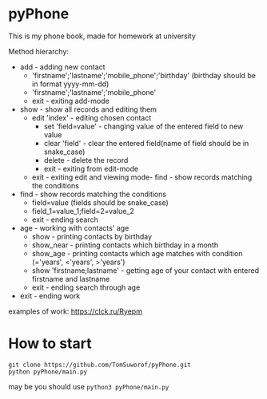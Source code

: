 # pyPhone
This is my phone book, made for homework at university

Method hierarchy:
- add - adding new contact
  - 'firstname';'lastname';'mobile_phone';'birthday' (birthday should be in format yyyy-mm-dd)
  - 'firstname';'lastname';'mobile_phone'
  - exit - exiting add-mode
- show - show all records and editing them
  - edit 'index' - editing chosen contact
    - set 'field=value' - changing value of the entered field to new value
    - clear 'field' - clear the entered field(name of field should be in snake_case)
    - delete - delete the record
    - exit - exiting from edit-mode
  - exit - exiting edit and viewing mode- find - show records matching the conditions
- find - show records matching the conditions
  - field=value (fields should be snake_case)
  - field_1=value_1;field=2=value_2
  - exit - ending search
- age - working with contacts' age
  - show - printing contacts by birthday
  - show_near - printing contacts which birthday in a month
  - show_age - printing contacts which age matches with condition (='years', <'years', >'years')
  - show 'firstname;lastname' - getting age of your contact with entered firstname and lastname
  - exit - ending search through age
- exit - ending work

examples of work: https://clck.ru/Ryepm

# How to start
```
git clone https://github.com/TomSuworof/pyPhone.git
python pyPhone/main.py
```
may be you should use ```python3 pyPhone/main.py```
